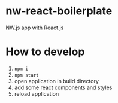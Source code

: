 # nw-react-boilerplate
NW.js app with React.js

# How to develop
1. `npm i`
2. `npm start`
3. open application in build directory
4. add some react components and styles
5. reload application
